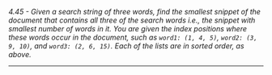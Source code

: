 *4.45 - Given a search string of three words, find the smallest snippet of the document that contains all three of the search words i.e., the snippet with smallest number of words in it. You are given the index positions where these words occur in the document, such as `word1: (1, 4, 5)`, `word2: (3, 9, 10)`, and `word3: (2, 6, 15)`. Each of the lists are in sorted order, as above.*
***
